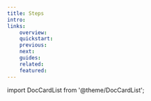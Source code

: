 ```yaml
---
title: Steps
intro:
links:
    overview:
    quickstart:
    previous:
    next:
    guides:
    related:
    featured:
---
```


import DocCardList from '@theme/DocCardList';

<DocCardList />